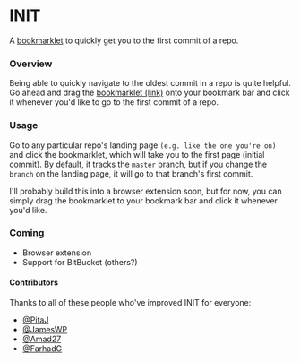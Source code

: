 INIT
====

A [bookmarklet](http://farhadg.github.io/init/landing/) to quickly get you to the first commit of a repo.

### Overview

Being able to quickly navigate to the oldest commit in a repo is quite helpful. Go ahead and drag the [bookmarklet (link)](http://farhadg.github.io/init/landing/) onto your bookmark bar and click it whenever you'd like to go to the first commit of a repo.

### Usage

Go to any particular repo's landing page `(e.g. like the one you're on)` and click the bookmarklet, which will take you to the first page (initial commit). By default, it tracks the `master` branch, but if you change the `branch` on the landing page, it will go to that branch's first commit.

I'll probably build this into a browser extension soon, but for now, you can simply drag the bookmarklet to your bookmark bar and click it whenever you'd like.

### Coming

- Browser extension
- Support for BitBucket (others?)

#### Contributors

Thanks to all of these people who've improved INIT for everyone:

- [@PitaJ](https://github.com/PitaJ)
- [@JamesWP](https://github.com/JamesWP)
- [@Amad27](https://github.com/Amad27)
- [@FarhadG](https://github.com/FarhadG)
